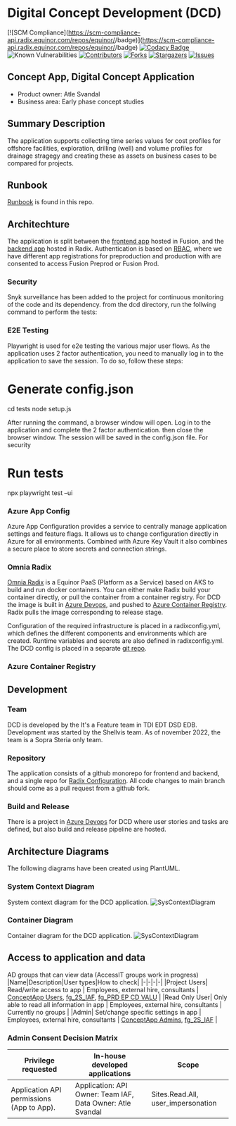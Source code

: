 # Digital Concept Development (DCD)

[![SCM Compliance](https://scm-compliance-api.radix.equinor.com/repos/equinor/<REP NAME>/badge)](https://scm-compliance-api.radix.equinor.com/repos/equinor/<REPO NAME>/badge)
[![Codacy Badge](https://api.codacy.com/project/badge/Grade/684c3f46696f49dc8b95a2d789b08daf)](https://app.codacy.com/gh/equinor/dcd?utm_source=github.com&utm_medium=referral&utm_content=equinor/dcd&utm_campaign=Badge_Grade_Settings) 
![Known Vulnerabilities](https://snyk.io/test/github/equinor/dcd/badge.svg)
[![Contributors][contributors-shield]][contributors-url]
[![Forks][forks-shield]][forks-url] [![Stargazers][stars-shield]][stars-url] [![Issues][issues-shield]][issues-url]

## Concept App, Digital Concept Application

- Product owner: Atle Svandal
- Business area: Early phase concept studies

## Summary Description

The application supports collecting time series values for cost profiles for offshore facilities, exploration, drilling (well)
and volume profiles for drainage stragegy and creating these as assets on business cases to be compared for projects.

## Runbook

[Runbook](https://github.com/equinor/dcd/blob/main/docs/runbook.md) is found in this repo.

## Architechture

The application is split between the [frontend app](#frontend) hosted in Fusion, and the [backend app](#backend) hosted in Radix. Authentication is based on [RBAC](https://learn.microsoft.com/en-us/azure/role-based-access-control/overview), where we have different app registrations for preproduction and production with are consented to access Fusion Preprod or Fusion Prod. 

### Security
Snyk surveillance has been added to the project for continuous monitoring of the code and its dependency. 
from the dcd directory, run the follwing command to perform the tests:

### E2E Testing
Playwright is used for e2e testing the various major user flows. As the application uses 2 factor authentication, 
you need to manually log in to the application to save the session. To do so, follow these steps:
# Generate config.json
cd tests
node setup.js

After running the command, a browser window will open. Log in to the application and complete the 2 factor authentication. then close the browser window. The session will be saved in the config.json file. For security 

# Run tests
npx playwright test –ui


### Azure App Config

Azure App Configuration provides a service to centrally manage application settings and feature flags. It allows us to change configuration directly in Azure for all environments. Combined with Azure Key Vault it also combines a secure place to store secrets and connection strings.

### Omnia Radix

[Omnia Radix](https://console.radix.equinor.com/applications/dcd) is a Equinor PaaS (Platform as a Service) based on AKS to build and run docker containers. You can either make Radix build your container directly, or pull the container from a container registry. For DCD the image is built in [Azure Devops](#azuredevops), and pushed to [Azure Container Registry](#azure-container-registry). Radix pulls the image corresponding to release stage.

Configuration of the required infrastructure is placed in a radixconfig.yml, which defines the different components and environments which are created. Runtime variables and secrets are also defined in radixconfig.yml. The DCD config is placed in a separate [git repo](https://github.com/equinor/dcd-radix-conf).

### Azure Container Registry

## Development

### Team
DCD is developed by the It's a Feature team in TDI EDT DSD EDB. Development was started by the Shellvis team.  As of november 2022, the team is a Sopra Steria only team. 

### Repository
The application consists of a github monorepo for frontend and backend, and a single repo for [Radix Configuration](#omnia-radix). All code changes to main branch should come as a pull request from a github fork. 

### Build and Release
There is a project in [Azure Devops](https://dev.azure.com/2S-IAF/DCD) for DCD where user stories and tasks are defined, but also build and release pipeline are hosted. 

[contributors-shield]: https://img.shields.io/github/contributors/equinor/dcd.svg?style=for-the-badge
[contributors-url]: https://github.com/equinor/dcd/graphs/contributors
[forks-shield]: https://img.shields.io/github/forks/equinor/dcd.svg?style=for-the-badge
[forks-url]: https://github.com/equinor/dcd/network/members
[stars-shield]: https://img.shields.io/github/stars/equinor/dcd.svg?style=for-the-badge
[stars-url]: https://github.com/equinor/dcd/stargazers
[issues-shield]: https://img.shields.io/github/issues/equinor/dcd.svg?style=for-the-badge
[issues-url]: https://github.com/equinor/dcd/issues
[license-shield]: https://img.shields.io/github/license/equinor/dcd.svg?style=for-the-badge
[license-url]: https://github.com/equinor/dcd/blob/master/LICENSE.txt
[linkedin-shield]: https://img.shields.io/badge/-LinkedIn-black.svg?style=for-the-badge&logo=linkedin&colorB=555
[linkedin-url]: https://linkedin.com/in/othneildrew
[product-screenshot]: images/screenshot.png

## Architecture Diagrams

The following diagrams have been created using PlantUML.

### System Context Diagram

System context diagram for the DCD application.
![SysContextDiagram](http://www.plantuml.com/plantuml/proxy?cache=no&src=https://raw.githubusercontent.com/equinor/dcd///main/PlantUMLC4L1)

### Container Diagram

Container diagram for the DCD application.
![SysContextDiagram](http://www.plantuml.com/plantuml/proxy?cache=no&src=https://raw.githubusercontent.com/equinor/dcd///main/DCD_C4Container.iuml)

## Access to application and data

AD groups that can view data (AccessIT groups work in progress)
|Name|Description|User types|How to check|
|-|-|-|-|
|Project Users| Read/write access to app | Employees, external hire, consultants | [ConceptApp Users](https://portal.azure.com/#view/Microsoft_AAD_IAM/GroupDetailsMenuBlade/~/Overview/groupId/cd75d09b-5f90-4fac-be54-de4af8b5b279), [fg_2S_IAF](https://portal.azure.com/#view/Microsoft_AAD_IAM/GroupDetailsMenuBlade/~/Overview/groupId/a64069dd-12fd-422b-8c1e-2093fa32819d), [fg_PRD EP CD VALU](https://portal.azure.com/#view/Microsoft_AAD_IAM/GroupDetailsMenuBlade/~/Overview/groupId/553eada8-9205-4c81-bd32-488ebc5dc349) |
|Read Only User| Only able to read all information in app | Employees, external hire, consultants | Currently no groups |
|Admin| Set/change specific settings in app | Employees, external hire, consultants | [ConceptApp Admins](https://portal.azure.com/#view/Microsoft_AAD_IAM/GroupDetailsMenuBlade/~/Overview/groupId/196697db-1a55-4e46-8581-7f2463016e8f), [fg_2S_IAF](https://portal.azure.com/#view/Microsoft_AAD_IAM/GroupDetailsMenuBlade/~/Overview/groupId/a64069dd-12fd-422b-8c1e-2093fa32819d) |

### Admin Consent Decision Matrix
|Privilege requested|In-house developed applications|Scope|
|-|-|-|
|Application API permissions (App to App).|Application: API Owner: Team IAF, Data Owner: Atle Svandal|Sites.Read.All, user_impersonation|
